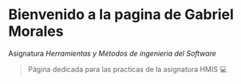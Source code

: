 # Bienvenido a la pagina de Gabriel Morales

Asignatura _Herramientas y Métodos de ingenieria del Software_

>Página dedicada para las 
>practicas de la asignatura HMIS 
:computer:

